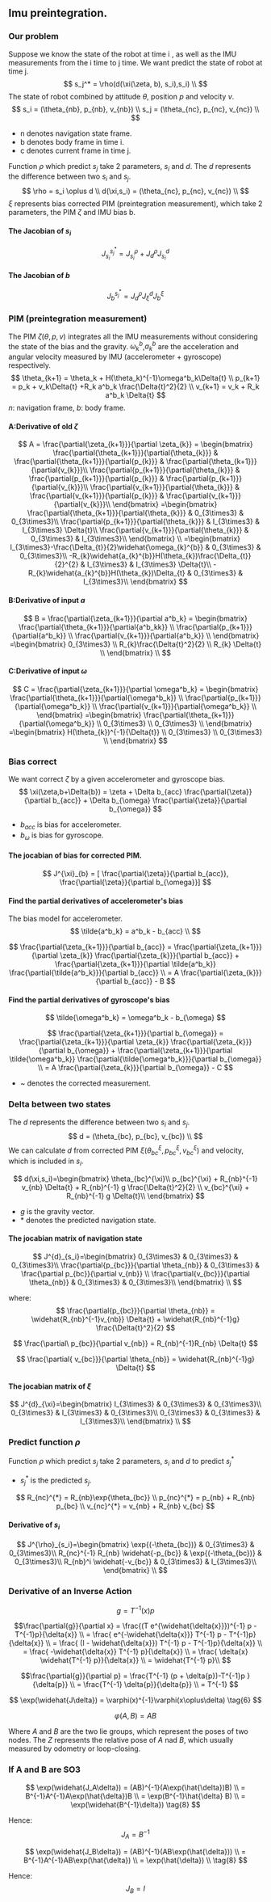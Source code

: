 ## Imu preintegration.  

### Our problem
Suppose we know the state of the robot at time i , as well as the IMU measurements from the i time to j time. We want predict the state of robot at time j.
$$ 
s_j^* = \rho(d(\xi(\zeta, b), s_i),s_i) \\
$$
The state of robot combined by attitude $\theta$, position $p$ and velocity $v$.   
$$
s_i = (\theta_{nb}, p_{nb}, v_{nb}) \\
s_j = (\theta_{nc}, p_{nc}, v_{nc}) \\
$$
* n denotes navigation state frame.
* b denotes body frame in time i.
* c denotes current frame in time j.

Function $\rho$ which predict $s_j$ take 2 parameters, $s_i$ and $d$. The $d$ represents the difference between two $s_i$ and $s_j$.
$$
\rho = s_i \oplus d \\
d(\xi,s_i) = (\theta_{nc}, p_{nc}, v_{nc}) \\
$$
$\xi$ represents bias corrected PIM (preintegration measurement), which take 2 parameters, the PIM $\zeta$ and IMU bias b.

#### The Jacobian of $s_i$
$$
J^{s_j^*}_{s_i} = J^{\rho}_{s_i} + J^{\rho}_{d} J^{d}_{s_i}
$$ 
#### The Jacobian of $b$
$$
J^{s_j^*}_{b} = J^{\rho}_{d} J^{d}_{\xi} J^{\xi}_{b}
$$ 

### PIM (preintegration measurement)
The PIM $\zeta(\theta, p ,v)$ integrates all the IMU measurements  without considering the state of the bias and the gravity.
$\omega^b_k$,$a^b_k$ are the acceleration and angular velocity measured by IMU (accelerometer + gyroscope) respectively.
$$
\theta_{k+1} = \theta_k + H(\theta_k)^{-1}\omega^b_k\Delta{t} \\
p_{k+1} = p_k + v_k\Delta{t} +R_k a^b_k \frac{\Delta{t}^2}{2} \\
v_{k+1} = v_k + R_k a^b_k \Delta{t}
$$
$n$: navigation frame, $b$: body frame.
#### A:Derivative of old $\zeta$
$$
A = \frac{\partial{\zeta_{k+1}}}{\partial \zeta_{k}} = 
\begin{bmatrix}
 \frac{\partial{\theta_{k+1}}}{\partial{\theta_{k}}}  & \frac{\partial{\theta_{k+1}}}{\partial{p_{k}}} &  \frac{\partial{\theta_{k+1}}}{\partial{v_{k}}}\\  
 \frac{\partial{p_{k+1}}}{\partial{\theta_{k}}}  & \frac{\partial{p_{k+1}}}{\partial{p_{k}}} &  \frac{\partial{p_{k+1}}}{\partial{v_{k}}}\\  
 \frac{\partial{v_{k+1}}}{\partial{\theta_{k}}}  & \frac{\partial{v_{k+1}}}{\partial{p_{k}}} &  \frac{\partial{v_{k+1}}}{\partial{v_{k}}}\\   
\end{bmatrix} 
=\begin{bmatrix}
 \frac{\partial{\theta_{k+1}}}{\partial{\theta_{k}}}  & 0_{3\times3} & 0_{3\times3}\\  
 \frac{\partial{p_{k+1}}}{\partial{\theta_{k}}}  & I_{3\times3} &  I_{3\times3} \Delta{t}\\  
 \frac{\partial{v_{k+1}}}{\partial{\theta_{k}}}  &  0_{3\times3} &  I_{3\times3}\\   
\end{bmatrix} \\
=\begin{bmatrix}
 I_{3\times3}-\frac{\Delta_{t}}{2}\widehat{\omega_{k}^{b}}  & 0_{3\times3} & 0_{3\times3}\\  
 -R_{k}\widehat{a_{k}^{b}}H(\theta_{k})\frac{\Delta_{t}}{2}^{2} & I_{3\times3} &  I_{3\times3} \Delta{t}\\  
 -R_{k}\widehat{a_{k}^{b}}H(\theta_{k})\Delta_{t}  &  0_{3\times3} &  I_{3\times3}\\   
\end{bmatrix}
$$
#### B:Derivative of input $a$
$$
B = \frac{\partial{\zeta_{k+1}}}{\partial a^b_k} = 
\begin{bmatrix}
 \frac{\partial{\theta_{k+1}}}{\partial{a^b_kk}} \\  
 \frac{\partial{p_{k+1}}}{\partial{a^b_k}}  \\  
 \frac{\partial{v_{k+1}}}{\partial{a^b_k}}  \\   
\end{bmatrix} 
=\begin{bmatrix}
 0_{3\times3} \\  
 R_{k}\frac{\Delta{t}^2}{2}  \\  
 R_{k} \Delta{t}  \\   
\end{bmatrix}  \\
$$

#### C:Derivative of input $\omega$
$$
C = \frac{\partial{\zeta_{k+1}}}{\partial \omega^b_k} = 
\begin{bmatrix}
 \frac{\partial{\theta_{k+1}}}{\partial{\omega^b_k}} \\  
 \frac{\partial{p_{k+1}}}{\partial{\omega^b_k}}  \\  
 \frac{\partial{v_{k+1}}}{\partial{\omega^b_k}}  \\   
\end{bmatrix} 
=\begin{bmatrix}
 \frac{\partial{\theta_{k+1}}}{\partial{\omega^b_k}} \\  
 0_{3\times3}  \\  
 0_{3\times3}  \\   
\end{bmatrix}  
=\begin{bmatrix}
 H(\theta_{k})^{-1}{\Delta{t}} \\  
 0_{3\times3}  \\  
 0_{3\times3}  \\   
\end{bmatrix} 
$$
### Bias correct
We want correct $\zeta$ by a given accelerometer and gyroscope bias.   
$$
\xi(\zeta,b+\Delta{b}) = \zeta + \Delta b_{acc} \frac{\partial{\zeta}}{\partial b_{acc}} +
\Delta b_{\omega} \frac{\partial{\zeta}}{\partial b_{\omega}} 
$$
* $b_{acc}$ is bias for accelerometer.
* $b_{\omega}$ is bias for gyroscope.
#### The jocabian of bias for corrected PIM.
$$
J^{\xi}_{b} =  [ \frac{\partial{\zeta}}{\partial b_{acc}}, \frac{\partial{\zeta}}{\partial b_{\omega}}] 
$$

#### Find the partial derivatives of accelerometer's bias

The bias model for accelerometer.
$$
\tilde{a^b_k} = a^b_k - b_{acc}  \\
$$

$$
\frac{\partial{\zeta_{k+1}}}{\partial b_{acc}} =
\frac{\partial{\zeta_{k+1}}}{\partial \zeta_{k}} \frac{\partial{\zeta_{k}}}{\partial b_{acc}} +
\frac{\partial{\zeta_{k+1}}}{\partial \tilde{a^b_k}} \frac{\partial{\tilde{a^b_k}}}{\partial b_{acc}} \\
= A \frac{\partial{\zeta_{k}}}{\partial b_{acc}} - B
$$
#### Find the partial derivatives of gyroscope's bias

$$
\tilde{\omega^b_k} = \omega^b_k - b_{\omega}
$$

$$
\frac{\partial{\zeta_{k+1}}}{\partial b_{\omega}} =
\frac{\partial{\zeta_{k+1}}}{\partial \zeta_{k}} \frac{\partial{\zeta_{k}}}{\partial b_{\omega}} +
\frac{\partial{\zeta_{k+1}}}{\partial \tilde{\omega^b_k}} \frac{\partial{\tilde{\omega^b_k}}}{\partial b_{\omega}} \\
= A \frac{\partial{\zeta_{k}}}{\partial b_{\omega}} - C
$$

* ~ denotes the corrected measurement.


### Delta between two states
The $d$ represents the difference between two $s_i$ and $s_j$.   
$$
d = (\theta_{bc}, p_{bc}, v_{bc}) \\
$$
We can calculate $d$ from corrected PIM $\xi(\theta_{bc}^{\xi},p_{bc}^{\xi},v_{bc}^{\xi})$ and velocity, which is included in $s_i$.

$$
d(\xi,s_i)=\begin{bmatrix}
\theta_{bc}^{\xi}\\  
p_{bc}^{\xi} + R_{nb}^{-1} v_{nb} \Delta{t} + R_{nb}^{-1} g \frac{\Delta{t}^2}{2} \\  
v_{bc}^{\xi} + R_{nb}^{-1} g \Delta{t}\\   
\end{bmatrix}
$$

* $g$ is the gravity vector.
* $*$ denotes the predicted navigation state.


#### The jocabian matrix of navigation state
$$
J^{d}_{s_i}=\begin{bmatrix}
 0_{3\times3}  & 0_{3\times3} & 0_{3\times3}\\  
 \frac{\partial{p_{bc}}}{\partial \theta_{nb}} & 0_{3\times3} &  \frac{\partial p_{bc}}{\partial v_{nb}} \\  
\frac{\partial{v_{bc}}}{\partial \theta_{nb}}  &  0_{3\times3} &  0_{3\times3}\\   
\end{bmatrix} \\
$$

where:
$$
\frac{\partial{p_{bc}}}{\partial \theta_{nb}} = \widehat{R_{nb}^{-1}v_{nb}} \Delta{t} + \widehat{R_{nb}^{-1}g} \frac{\Delta{t}^2}{2}
$$

$$
\frac{\partial\ p_{bc}}{\partial v_{nb}} = R_{nb}^{-1}R_{nb} \Delta{t} 
$$

$$
\frac{\partial{ v_{bc}}}{\partial \theta_{nb}} = \widehat{R_{nb}^{-1}g} \Delta{t}
$$
#### The jocabian matrix of $\xi$
$$
J^{d}_{\xi}=\begin{bmatrix}
 I_{3\times3} & 0_{3\times3} & 0_{3\times3}\\  
 0_{3\times3} & I_{3\times3} & 0_{3\times3}\\  
 0_{3\times3} & 0_{3\times3} & I_{3\times3}\\   
\end{bmatrix} \\
$$


### Predict function $\rho$
Function $\rho$ which predict $s_j$ take 2 parameters, $s_i$ and $d$ to predict $s_j^*$

* $s_j^*$ is the predicted $s_j$.

$$
R_{nc}^{*} = R_{nb}\exp{\theta_{bc}} \\
p_{nc}^{*} = p_{nb} + R_{nb} p_{bc} \\
v_{nc}^{*} = v_{nb} + R_{nb} v_{bc}
$$
#### Derivative of $s_i$
$$
J^{\rho}_{s_i}=\begin{bmatrix}
 \exp{(-\theta_{bc})} & 0_{3\times3} & 0_{3\times3}\\  
  R_{nc}^{-1} R_{nb} \widehat{-p_{bc}} & \exp{(-\theta_{bc})} & 0_{3\times3}\\  
 R_{nb}^i \widehat{-v_{bc}} & 0_{3\times3} & I_{3\times3}\\   
\end{bmatrix} \\
$$

### Derivative of an Inverse Action
$$g = T^{-1}(x)p $$

$$\frac{\partial{g}}{\partial x} = \frac{(T e^{\widehat{\delta{x}}})^{-1} p - T^{-1}p}{\delta{x}} \\ 
= \frac{ e^{-\widehat{\delta{x}}} T^{-1} p - T^{-1}p}{\delta{x}} \\
= \frac{ (I - \widehat{\delta{x}}) T^{-1} p - T^{-1}p}{\delta{x}} \\
= \frac{ -\widehat{\delta{x}} T^{-1} p}{\delta{x}} \\
= \frac{ \delta{x} \widehat{T^{-1} p}}{\delta{x}} \\
= \widehat{T^{-1} p}\\
$$


$$\frac{\partial{g}}{\partial p} = \frac{T^{-1} (p + \delta{p})-T^{-1}p }{\delta{p}} \\ 
= \frac{T^{-1} \delta{p}}{\delta{p}} \\
= T^{-1}
$$


$$
    \exp(\widehat{J\delta}) = \varphi(x)^{-1}\varphi(x\oplus\delta)
    \tag{6}
$$

$$
    \varphi(A,B) = AB \tag{7}
$$

Where $A$ and $B$ are the two lie groups, which represent the poses of two nodes. The $Z$ represents the relative pose of $A$ nad $B$, which usually measured by odometry or loop-closing.

### If A and B are SO3

$$
    \exp(\widehat{J_A\delta}) = (AB)^{-1}(A\exp(\hat{\delta})B) \\
    = B^{-1}A^{-1}A\exp(\hat{\delta})B \\
    = \exp(B^{-1}\hat{\delta} B) \\
    = \exp(\widehat{B^{-1}\delta})
     \tag{8}
$$

Hence:
$$
   J_A = B^{-1} \tag{9}
$$

$$
    \exp(\widehat{J_B\delta}) = (AB)^{-1}(AB\exp(\hat{\delta})) \\
    = B^{-1}A^{-1}AB\exp(\hat{\delta}) \\
    = \exp(\hat{\delta}) \\
     \tag{8}
$$

Hence:
$$
   J_B = I
$$

